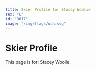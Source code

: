 ```yaml
---
title: Skier Profile for Stacey Woolie
sex: "L"
id: "9617"
image: "/img/flags/usa.svg" 
---
```


# Skier Profile

This page is for: Stacey Woolie.
    
